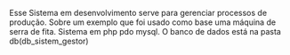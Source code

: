 Esse Sistema em desenvolvimento serve para gerenciar processos de produção. Sobre um exemplo que foi usado como base uma máquina de serra de fita.
Sistema em php pdo mysql. O banco de dados está na pasta db(db_sistem_gestor)
